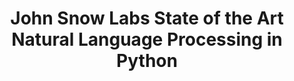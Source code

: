 ---
layout: landing
comment: no
title: 'John Snow Labs <span>State of the Art Natural Language Processing in Python</span>'
excerpt: Unified access to 15,000+ free NLP models with one line of code, open-source Responsible & Explainable NLP, and enterprise libraries for Healthcare, Legal, Finance, and Visual NLP.
seotitle: John Snow Labs - State of the Art NLP in Python
permalink: /
header: true
article_header:
  actions:
    - text: Get Started
      type: active
      url: /docs/en/jsl/install
    - text: View Demo
      type: trans
      url: /demos
    - text: '<i class="fab fa-github"></i> GitHub'
      type: trans
      url: https://github.com/JohnSnowLabs/spark-nlp-workshop/tree/master/tutorials/Certification_Trainings
    # - text: '<i class="fab fa-slack-hash"></i> Slack'
    #   type: outline-theme-dark
    #   url: https://join.slack.com/t/spark-nlp/shared_invite/enQtNjA4MTE2MDI1MDkxLWVjNWUzOGNlODg1Y2FkNGEzNDQ1NDJjMjc3Y2FkOGFmN2Q3ODIyZGVhMzU0NGM3NzRjNDkyZjZlZTQ0YzY1N2I
  height: 20vh
  theme: dark
data:
  sections:
    - threeblocks:
        - title: Natively Python
          image:
            src: /assets/images/home/natively_python.svg
          excerpt: Seamless integration of John Snow Labs' ecosystem with common Python libraries.
        - title: Powerful One-Liners
          image:
            src: /assets/images/home/powerfull_oneliners.svg
          excerpt: 10,000+ models in 250+ languages are at your fingertips with one line of code.
        - title: Open Source
          image:
            src: /assets/images/home/open_source_home.svg
          excerpt: Open Source software, widely deployed, back by an active community.
    - title: Powered by the most widely used NLP library in the enterprise
      top: yes
      excerpt: Gradient Flow NLP Survey, 2021.
      bigimage: /assets/images/home/nlp_libraries.png
      

    - title: Quick and Easy
      install: yes
      excerpt: Available on <a href="https://pypi.org/project/johnsnowlabs/" target="_blank">PyPI</a> and <a href="https://anaconda.org/johnsnowlabs/johnsnowlabs" target="_blank">Conda</a>. 
      actions:
        - text: Install JohnSnowLabs
          type: big_btn
          url: /docs/en/jsl/install

    - title: Complete NLP Ecosystem   
      ecosystem: yes
      tab-header:
        - text: <span>Free</span>Spark NLP
        - text: <span>Free</span>NLP Display
        - text: <span>Free</span>NLP Test
        - text: <span>Free</span>NLP Lab
        - text: Healthcare NLP
        - text: Finance NLP
        - text: Legal NLP
        - text: Visual NLP
      tab-body:
        - text: Spark NLP
          description: Open-Source text processing library for Python, Java, and Scala. It provides production-grade, scalable, and trainable versions of the latest research in natural language processing.
          img: /assets/images/home/spark_ecosys.png

        - text: NLP Display
          description: Open-Source Python library for visualizing the annotations generated with Spark NLP. 
          img: /assets/images/nlpdisplay.png

        - text: NLP Test
          description: Deliver safe and effective models with an open-source library by generating & running over 50 test types on the most popular NLP libraries & tasks.
          img: /assets/images/home/nlp_test.jpg

        - text: NLP Lab
          description: Free End-to-End No Code NLP Platform for teams that want to collaborately annotate documents and train models.
          img: /assets/images/home/nlp_lab.png

        - text: Healthcare NLP
          description: State-of-the-Art NLP Library for understanding clinical and biomedical text. 
          img: /assets/images/home/HealthcareNLP.jpg

        - text: Finance NLP
          description: State-of-the-Art NLP Library for understanding financial documents. 
          img: /assets/images/home/finance_nlp.png

        - text: Legal NLP
          description: State-of-the-Art NLP Library for understanding legal documents.
          img: /assets/images/home/legal_nlp.png

        - text: Visual NLP
          description: Visual document understanding library for extracting information from images, scanned documents, PDFs, DOCX, and DICOM files.
          img: /assets/images/home/visual_nlp.png

    - title: Trusted By
      trusted: yes
      featureitem: sponsor
      children:
        - title:
          image:
            src: https://upload.wikimedia.org/wikipedia/commons/thumb/9/96/Microsoft_logo_%282012%29.svg/500px-Microsoft_logo_%282012%29.svg.png
            url: https://www.microsoft.com/
        - title:
          image:
            src: https://upload.wikimedia.org/wikipedia/commons/thumb/2/2f/Google_2015_logo.svg/500px-Google_2015_logo.svg.png
            url: https://cloud.google.com/
            style: "padding: 25px;"
        - title:
          image:
            src: https://upload.wikimedia.org/wikipedia/commons/thumb/a/a9/Amazon_logo.svg/500px-Amazon_logo.svg.png
            url: https://amazon.com/
            style: "padding: 25px;"
        - title:
          image:
            src: https://upload.wikimedia.org/wikipedia/commons/thumb/0/0e/Intel_logo_%282020%2C_light_blue%29.svg/200px-Intel_logo_%282020%2C_light_blue%29.svg.png
            url: https://www.intel.com/
            style: "padding: 25px;"
        - title:
          image:
            src: https://upload.wikimedia.org/wikipedia/commons/thumb/5/51/IBM_logo.svg/500px-IBM_logo.svg.png
            url: https://www.ibm.com/
            style: "padding: 25px;"
        - title:
          image:
            src: https://databricks.com/wp-content/themes/databricks/assets/images/header_logo_2x.png
            url: https://databricks.com/
        - title:
          image:
            src: https://upload.wikimedia.org/wikipedia/commons/thumb/d/df/ArcGIS_logo.png/600px-ArcGIS_logo.png
            url: https://www.esri.com/en-us/home
            style: "padding: 20px;"
        - title:
          image:
            src: https://i.pinimg.com/originals/cf/bc/c6/cfbcc6418a4e7ba4c780c101559ff9e1.jpg
            url: https://www.shell.com/
        - title:
          image:
            src: https://upload.wikimedia.org/wikipedia/commons/thumb/c/ca/Walmart_logo.svg/800px-Walmart_logo.svg.png
            url: https://www.walmart.com/
        - title:
          image:
            src: https://upload.wikimedia.org/wikipedia/commons/c/c2/Allianz_rgb_72.jpg
            url: https://www.allianz.com/en.html
            style: "padding: 17px;"
        - title:
          image:
            src: https://upload.wikimedia.org/wikipedia/commons/thumb/f/f9/DaimlerLogo.svg/1200px-DaimlerLogo.svg.png
            url: https://www.daimler.com/en/
        - title:
          image:
            src: https://upload.wikimedia.org/wikipedia/commons/thumb/c/c9/Nuance_Communications_logo_2018.svg/640px-Nuance_Communications_logo_2018.svg.png
            url: https://www.nuance.com/index.html
        - title:
          image:
            src: https://www.thetradedesk.com/assets/global/ttd-logo.svg
            url: https://www.thetradedesk.com/us
        - title:
          image:
            src: https://clarivate.com/wp-content/themes/clarivate/src/img/logo.svg
            url: https://clarivate.com
        - title:
          image:
            src: https://logos-world.net/wp-content/uploads/2020/12/Ericsson-Logo.png
            url: https://www.ericsson.com/
        - title:
          image:
            src: https://upload.wikimedia.org/wikipedia/commons/9/95/Infosys_logo.svg
            url: https://www.infosys.com/
        - title:
          image:
            src: https://upload.wikimedia.org/wikipedia/commons/thumb/6/68/Novartis-Logo.svg/800px-Novartis-Logo.svg.png
            url: https://www.novartis.com/
        - title:
          image:
            src: https://upload.wikimedia.org/wikipedia/commons/thumb/a/ab/Amgen.svg/1280px-Amgen.svg.png
            url: https://www.amgen.com/
        - title:
          image:
            src: https://give.providence.org/WA/hospiceseattle/image/providence-health-services.svg
            url: https://www.providence.org/
        - title:
          image:
            src: https://cdn-static.findly.com/wp-content/uploads/sites/803/2019/03/Highmarkhealth.jpg
            url: http://www.highmarkhealth.org/
        - title:
          image:
            src: https://upload.wikimedia.org/wikipedia/commons/thumb/5/50/Oracle_logo.svg/1280px-Oracle_logo.svg.png
            url: https://www.oracle.com/index.html
        - title:
          image:
            src: https://upload.wikimedia.org/wikipedia/commons/thumb/5/56/Deloitte.svg/1024px-Deloitte.svg.png
            url: https://www2.deloitte.com/
        - title:
          image:
            src: https://upload.wikimedia.org/wikipedia/commons/thumb/9/9d/L%27Or%C3%A9al_logo.svg/1280px-L%27Or%C3%A9al_logo.svg.png
            url: https://www.loreal.com/en/
        - title:
          image:
            src: https://companieslogo.com/img/orig/IDXX-d9c286e7.png?t=1592707160
            url: https://www.idexx.com/en/
        - title:
          image:
            src: https://upload.wikimedia.org/wikipedia/commons/thumb/8/81/Verizon_2015_logo_-vector.svg/500px-Verizon_2015_logo_-vector.svg.png
            url: https://www.verizonwireless.com/
            style: "padding: 10px;"
        - title:
          image:
            src: https://upload.wikimedia.org/wikipedia/commons/f/fa/Indeed_logo.png
            url: https://www.indeed.com/
            style: "padding: 10px;"
        - title:
          image:
            src: https://upload.wikimedia.org/wikipedia/commons/thumb/9/98/Capital_One_logo.svg/500px-Capital_One_logo.svg.png
            url: https://www.capitalone.com/
            style: "padding: 10px;"
        - title:
          image:
            src: https://upload.wikimedia.org/wikipedia/commons/thumb/3/37/Viacom_logo.svg/500px-Viacom_logo.svg.png
            url: https://www.viacbs.com/
            style: "padding: 10px;"
        - title:
          image:
            src: https://upload.wikimedia.org/wikipedia/commons/thumb/9/93/Mck_logo_pos_col_rgb.svg/500px-Mck_logo_pos_col_rgb.svg.png
            url: https://www.mckesson.com/
            style: "padding: 10px;"
        - title:
          image:
            src: https://upload.wikimedia.org/wikipedia/commons/thumb/9/95/Merck_%26_Co.svg/500px-Merck_%26_Co.svg.png
            url: https://www.merck.com/
            style: "padding: 10px;"
        - title:
          image:
            src: https://upload.wikimedia.org/wikipedia/commons/thumb/1/17/Roche_Logo.svg/500px-Roche_Logo.svg.png
            url: https://www.roche.com/
            style: "padding: 25px;"
        - title:
          image:
            src: https://selectdata.com/wp-content/uploads/2019/12/logo.png
            url: https://selectdata.com/
            style: "padding: 10px;"
        - title:
          image:
            src: https://www.uipath.com/hs-fs/hubfs/UiReBoot-Logo-TM.jpg?width=3091&name=UiReBoot-Logo-TM.jpg
            url: https://www.uipath.com/
        - title:
          image:
            src: https://connection.asco.org/sites/asco_connection/files/styles/article_image/public/pictures/ASCO_March_CancerLinQ.jpg
            url: https://www.cancerlinq.org/

        - title:
          image:
            src: https://upload.wikimedia.org/wikipedia/commons/thumb/0/01/1_Heart_Aetna_logo_sm_rgb_violet.png/800px-1_Heart_Aetna_logo_sm_rgb_violet.png
            url: https://www.aetna.com/
        - title:
          image:
            src: https://upload.wikimedia.org/wikipedia/commons/thumb/3/34/DocuSign_logo.png/800px-DocuSign_logo.png
            url: https://www.docusign.fr/
        - title:
          image:
            src: https://upload.wikimedia.org/wikipedia/commons/thumb/f/f1/UCLA-HealthSystem-Logo-RGB.png/800px-UCLA-HealthSystem-Logo-RGB.png
            url: https://www.uclahealth.org/
        - title:
          image:
            src: https://upload.wikimedia.org/wikipedia/commons/thumb/5/53/Rand_Corporation_logo.svg/600px-Rand_Corporation_logo.svg.png
            url: https://www.rand.org/
            style: "padding: 29px;"

        - title:
          image:
            src: https://upload.wikimedia.org/wikipedia/fr/thumb/8/8e/Centre_national_de_la_recherche_scientifique.svg/2048px-Centre_national_de_la_recherche_scientifique.svg.png
            url: https://iscpif.fr/
            style: "padding: 30px;"
        - title:
          image:
            src: https://upload.wikimedia.org/wikipedia/commons/thumb/d/de/Imperial_logo.svg/500px-Imperial_logo.svg.png
            url: https://www.imperial.ac.uk/
        - title:
          image:
            src: https://upload.wikimedia.org/wikipedia/commons/6/6b/Georgia_Tech_shortened_logo.png
            url: https://www.gatech.edu/
        - title:
          image:
            src: https://upload.wikimedia.org/wikipedia/commons/5/57/Stanford_logo_%282008-2012%29.png
            url: https://www.stanford.edu/
        - title:
          image:
            src: https://www.iisc.ac.in/wp-content/uploads/2020/08/IISc_Master_Seal_Black_Transparent.png
            url: https://www.iisc.ac.in/
        - title:
          image:
            src: https://upload.wikimedia.org/wikipedia/commons/thumb/f/f1/Columbia_University_shield.svg/1184px-Columbia_University_shield.svg.png
            url: https://www.columbia.edu/
            style: "padding: 25px;"
        - title:
          image:
            src: https://upload.wikimedia.org/wikipedia/en/thumb/7/79/University_of_Chicago_shield.svg/1200px-University_of_Chicago_shield.svg.png
            url: https://www.uchicago.edu/
            style: "padding: 29px;"
        - title:
          image:
            src: https://i.pinimg.com/originals/be/30/48/be304864a1e2a400320041cffb5acb3f.png
            url: https://www.ox.ac.uk/
            style: "padding: 29px;"
        - title:
          image:
            src: https://u-paris.fr/wp-content/uploads/2019/03/Universite_Paris_logo_horizontal.jpg
            url: https://u-paris.fr/en/
        - title:
          image:
            src: https://upload.wikimedia.org/wikipedia/commons/f/f9/Logo_Med_Uni_Graz.png
            url: https://www.medunigraz.at/
            style: "padding: 20px;"

    - title: Active Community Support
      theme: dark
      bottom: yes
      topclass: bottom_section
      excerpt:
      classmenu: three_a
      actions:
        - text: View Demo
          type: trans
          url: /demos
        - text: Examples
          type: trans
          url: https://github.com/JohnSnowLabs/spark-nlp-workshop/tree/master/tutorials/Certification_Trainings
        - text: '<i class="fab fa-slack-hash"></i> Slack'
          type: trans
          url: https://join.slack.com/t/spark-nlp/shared_invite/zt-198dipu77-L3UWNe_AJ8xqDk0ivmih5Q
      background_color: "#0098DA"


---